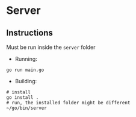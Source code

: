 # Server

## Instructions

Must be run inside the `server` folder

- Running:
```shell
go run main.go
```

- Building:
```shell
# install
go install .
# run, the installed folder might be different
~/go/bin/server
```
